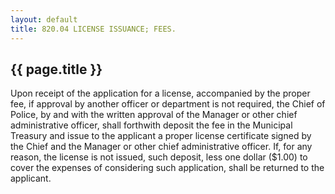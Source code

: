 ```yaml
---
layout: default 
title: 820.04 LICENSE ISSUANCE; FEES.
---
```


{{ page.title }}
----------------

Upon receipt of the application for a license, accompanied by the proper
fee, if approval by another officer or department is not required, the
Chief of Police, by and with the written approval of the Manager or
other chief administrative officer, shall forthwith deposit the fee in
the Municipal Treasury and issue to the applicant a proper license
certificate signed by the Chief and the Manager or other chief
administrative officer. If, for any reason, the license is not issued,
such deposit, less one dollar (\$1.00) to cover the expenses of
considering such application, shall be returned to the applicant.
